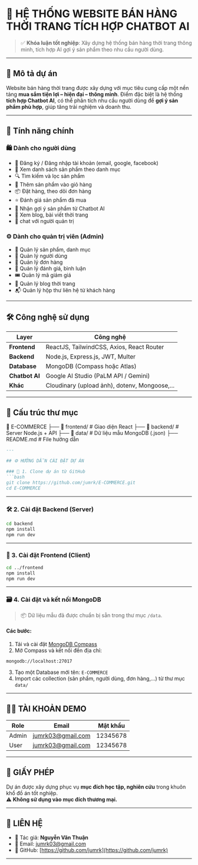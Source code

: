 # 👗 HỆ THỐNG WEBSITE BÁN HÀNG THỜI TRANG TÍCH HỢP CHATBOT AI

> ✅ **Khóa luận tốt nghiệp**: Xây dựng hệ thống bán hàng thời trang thông minh, tích hợp AI gợi ý sản phẩm theo nhu cầu người dùng.

---

## 📌 Mô tả dự án

Website bán hàng thời trang được xây dựng với mục tiêu cung cấp một nền tảng **mua sắm tiện lợi – hiện đại – thông minh**. Điểm đặc biệt là hệ thống **tích hợp Chatbot AI**, có thể phân tích nhu cầu người dùng để **gợi ý sản phẩm phù hợp**, giúp tăng trải nghiệm và doanh thu.

---

## 🚀 Tính năng chính

### 🛍️ Dành cho người dùng
- 🔐 Đăng ký / Đăng nhập tài khoản (email, google, facebook)
- 👗 Xem danh sách sản phẩm theo danh mục
- 🔍 Tìm kiếm và lọc sản phẩm
- 🛒 Thêm sản phẩm vào giỏ hàng
- 📦 Đặt hàng, theo dõi đơn hàng
- ⭐ Đánh giá sản phẩm đã mua
- 🤖 Nhận gợi ý sản phẩm từ Chatbot AI
- 📰 Xem blog, bài viết thời trang
- 💬 chat với người quản trị

### ⚙️ Dành cho quản trị viên (Admin)
- 🧺 Quản lý sản phẩm, danh mục
- 👥 Quản lý người dùng
- 📑 Quản lý đơn hàng
- 💬 Quản lý đánh giá, bình luận
- 🎟️ Quản lý mã giảm giá
- 📝 Quản lý blog thời trang
- 📬 Quản lý hộp thư liên hệ từ khách hàng

---

## 🛠️ Công nghệ sử dụng

| Layer         | Công nghệ                                         |
|---------------|---------------------------------------------------|
| **Frontend**  | ReactJS, TailwindCSS, Axios, React Router         |
| **Backend**   | Node.js, Express.js, JWT, Multer                  |
| **Database**  | MongoDB (Compass hoặc Atlas)                      |
| **Chatbot AI**| Google AI Studio (PaLM API / Gemini)              |
| **Khác**      | Cloudinary (upload ảnh), dotenv, Mongoose,...     |

---

## 📂 Cấu trúc thư mục


📁 E-COMMERCE 
├── 📁 frontend/ # Giao diện React 
├── 📁 backend/ # Server Node.js + API 
├── 📁 data/ # Dữ liệu mẫu MongoDB (.json) 
├── README.md # File hướng dẫn

```md
---

## ⚙️ HƯỚNG DẪN CÀI ĐẶT DỰ ÁN

### 🔽 1. Clone dự án từ GitHub
```bash
git clone https://github.com/jumrk/E-COMMERCE.git
cd E-COMMERCE
```

---

### 🛠️ 2. Cài đặt Backend (Server)
```bash
cd backend
npm install
npm run dev
```

---

### 🎨 3. Cài đặt Frontend (Client)
```bash
cd ../frontend
npm install
npm run dev
```

---

### 🗃️ 4. Cài đặt và kết nối MongoDB

> 📦 Dữ liệu mẫu đã được chuẩn bị sẵn trong thư mục `/data`.

#### Các bước:
1. Tải và cài đặt [MongoDB Compass](https://www.mongodb.com/try/download/compass)
2. Mở Compass và kết nối đến địa chỉ:
```
mongodb://localhost:27017
```
3. Tạo một Database mới tên: `E-COMMERCE`
4. Import các collection (sản phẩm, người dùng, đơn hàng,...) từ thư mục `data/`

---

## 👨‍💻 TÀI KHOẢN DEMO

| Role  | Email                 | Mật khẩu   |
|-------|-----------------------|------------|
| Admin | jumrk03@gmail.com     | 12345678   |
| User  | jumrk03@gmail.com     | 12345678   |

---

## 📑 GIẤY PHÉP

Dự án được xây dựng phục vụ **mục đích học tập, nghiên cứu** trong khuôn khổ đồ án tốt nghiệp.  
⚠️ **Không sử dụng vào mục đích thương mại.**

---

## 💬 LIÊN HỆ

- 👤 Tác giả: **Nguyễn Văn Thuận**  
- 📧 Email: [jumrk03@gmail.com](mailto:jumrk03@gmail.com)  
- 🔗 GitHub: [https://github.com/jumrk](https://github.com/jumrk)

---
```
